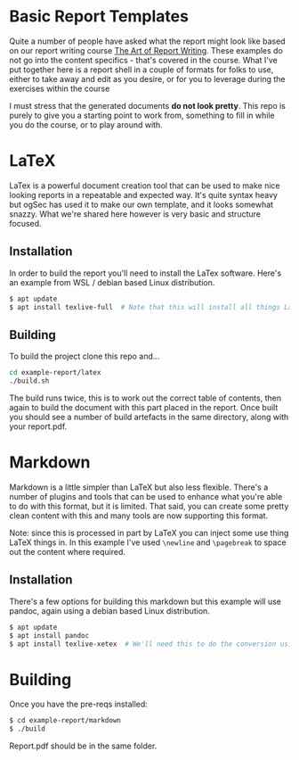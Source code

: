 # Basic Report Templates

Quite a number of people have asked what the report might look like based on our report writing course [The Art of Report Writing](https://training.zeropointsecurity.co.uk/courses/the-art-of-report-writing). These examples do not go into the content specifics - that's covered in the course. What I've put together here is a report shell in a couple of formats for folks to use, either to take away and edit as you desire, or for you to leverage during the exercises within the course

I must stress that the generated documents **do not look pretty**. This repo is purely to give you a starting point to work from, something to fill in while you do the course, or to play around with.


# LaTeX

LaTex is a powerful document creation tool that can be used to make nice looking reports in a repeatable and expected way. It's quite syntax heavy but ogSec has used it to make our own template, and it looks somewhat snazzy. What we're shared here however is very basic and structure focused.

## Installation

In order to build the report you'll need to install the LaTex software. Here's an example from WSL / debian based Linux distribution. 

```bash
$ apt update
$ apt install texlive-full  # Note that this will install all things LaTeX. If you're planning on heavily customising this template you'll probably need it, if not go for texlive-base

```

## Building

To build the project clone this repo and...

```bash
cd example-report/latex
./build.sh
```

The build runs twice, this is to work out the correct table of contents, then again to build the document with this part placed in the report. Once built you should see a number of build artefacts in the same directory, along with your report.pdf.

# Markdown

Markdown is a little simpler than LaTeX but also less flexible. There's a number of plugins and tools that can be used to enhance what you're able to do with this format, but it is limited. That said, you can create some pretty clean content with this and many tools are now supporting this format. 

Note: since this is processed in part by LaTeX you can inject some use thing LaTeX things in. In this example I've used `\newline` and `\pagebreak` to space out the content where required.

## Installation

There's a few options for building this markdown but this example will use pandoc, again using a debian based Linux distribution.

```bash
$ apt update
$ apt install pandoc
$ apt install texlive-xetex  # We'll need this to do the conversion using a latex engine under the hood
```

# Building

Once you have the pre-reqs installed:

```bash
$ cd example-report/markdown
$ ./build
```

Report.pdf should be in the same folder.